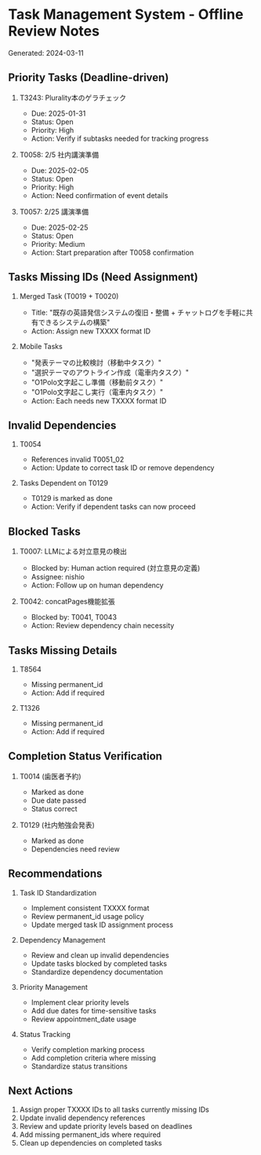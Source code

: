 # Task Management System - Offline Review Notes
Generated: 2024-03-11

## Priority Tasks (Deadline-driven)
1. T3243: Plurality本のゲラチェック
   - Due: 2025-01-31
   - Status: Open
   - Priority: High
   - Action: Verify if subtasks needed for tracking progress

2. T0058: 2/5 社内講演準備
   - Due: 2025-02-05
   - Status: Open
   - Priority: High
   - Action: Need confirmation of event details

3. T0057: 2/25 講演準備
   - Due: 2025-02-25
   - Status: Open
   - Priority: Medium
   - Action: Start preparation after T0058 confirmation

## Tasks Missing IDs (Need Assignment)
1. Merged Task (T0019 + T0020)
   - Title: "既存の英語発信システムの復旧・整備 + チャットログを手軽に共有できるシステムの構築"
   - Action: Assign new TXXXX format ID

2. Mobile Tasks
   - "発表テーマの比較検討（移動中タスク）"
   - "選択テーマのアウトライン作成（電車内タスク）"
   - "O1Polo文字起こし準備（移動前タスク）"
   - "O1Polo文字起こし実行（電車内タスク）"
   - Action: Each needs new TXXXX format ID

## Invalid Dependencies
1. T0054
   - References invalid T0051_02
   - Action: Update to correct task ID or remove dependency

2. Tasks Dependent on T0129
   - T0129 is marked as done
   - Action: Verify if dependent tasks can now proceed

## Blocked Tasks
1. T0007: LLMによる対立意見の検出
   - Blocked by: Human action required (対立意見の定義)
   - Assignee: nishio
   - Action: Follow up on human dependency

2. T0042: concatPages機能拡張
   - Blocked by: T0041, T0043
   - Action: Review dependency chain necessity

## Tasks Missing Details
1. T8564
   - Missing permanent_id
   - Action: Add if required

2. T1326
   - Missing permanent_id
   - Action: Add if required

## Completion Status Verification
1. T0014 (歯医者予約)
   - Marked as done
   - Due date passed
   - Status correct

2. T0129 (社内勉強会発表)
   - Marked as done
   - Dependencies need review

## Recommendations
1. Task ID Standardization
   - Implement consistent TXXXX format
   - Review permanent_id usage policy
   - Update merged task ID assignment process

2. Dependency Management
   - Review and clean up invalid dependencies
   - Update tasks blocked by completed tasks
   - Standardize dependency documentation

3. Priority Management
   - Implement clear priority levels
   - Add due dates for time-sensitive tasks
   - Review appointment_date usage

4. Status Tracking
   - Verify completion marking process
   - Add completion criteria where missing
   - Standardize status transitions

## Next Actions
1. Assign proper TXXXX IDs to all tasks currently missing IDs
2. Update invalid dependency references
3. Review and update priority levels based on deadlines
4. Add missing permanent_ids where required
5. Clean up dependencies on completed tasks
